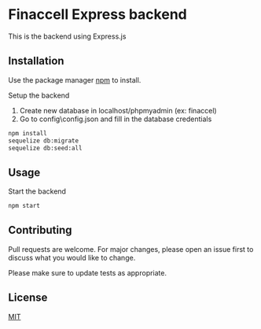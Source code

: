 # Finaccell Express backend

This is the backend using Express.js

## Installation

Use the package manager [npm](https://nodejs.org/en/download/) to install.

Setup the backend

1. Create new database in localhost/phpmyadmin (ex: finaccel)
2. Go to config\config.json and fill in the database credentials

```bash
npm install
sequelize db:migrate
sequelize db:seed:all
```

## Usage

Start the backend

```bash
npm start
```

## Contributing
Pull requests are welcome. For major changes, please open an issue first to discuss what you would like to change.

Please make sure to update tests as appropriate.

## License
[MIT](https://choosealicense.com/licenses/mit/)
